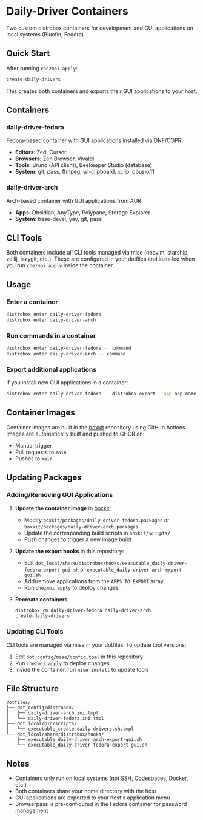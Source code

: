# Daily-Driver Containers

Two custom distrobox containers for development and GUI applications on local systems (Bluefin, Fedora).

## Quick Start

After running `chezmoi apply`:

```bash
create-daily-drivers
```

This creates both containers and exports their GUI applications to your host.

## Containers

### daily-driver-fedora

Fedora-based container with GUI applications installed via DNF/COPR:

- **Editors**: Zed, Cursor
- **Browsers**: Zen Browser, Vivaldi
- **Tools**: Bruno (API client), Beekeeper Studio (database)
- **System**: git, pass, ffmpeg, wl-clipboard, xclip, dbus-x11

### daily-driver-arch

Arch-based container with GUI applications from AUR:

- **Apps**: Obsidian, AnyType, Polypane, Storage Explorer
- **System**: base-devel, yay, git, pass

## CLI Tools

Both containers include all CLI tools managed via mise (neovim, starship, zellij, lazygit, etc.). These are configured in your dotfiles and installed when you run `chezmoi apply` inside the container.

## Usage

### Enter a container

```bash
distrobox enter daily-driver-fedora
distrobox enter daily-driver-arch
```

### Run commands in a container

```bash
distrobox enter daily-driver-fedora -- command
distrobox enter daily-driver-arch -- command
```

### Export additional applications

If you install new GUI applications in a container:

```bash
distrobox enter daily-driver-fedora -- distrobox-export --app app-name
```

## Container Images

Container images are built in the [boxkit](https://github.com/dpietersz/boxkit) repository using GitHub Actions. Images are automatically built and pushed to GHCR on:

- Manual trigger
- Pull requests to `main`
- Pushes to `main`

## Updating Packages

### Adding/Removing GUI Applications

1. **Update the container image** in [boxkit](https://github.com/dpietersz/boxkit):
   - Modify `boxkit/packages/daily-driver-fedora.packages` or `boxkit/packages/daily-driver-arch.packages`
   - Update the corresponding build scripts in `boxkit/scripts/`
   - Push changes to trigger a new image build

2. **Update the export hooks** in this repository:
   - Edit `dot_local/share/distrobox/hooks/executable_daily-driver-fedora-export-gui.sh` or `executable_daily-driver-arch-export-gui.sh`
   - Add/remove applications from the `APPS_TO_EXPORT` array
   - Run `chezmoi apply` to deploy changes

3. **Recreate containers**:
   ```bash
   distrobox rm daily-driver-fedora daily-driver-arch
   create-daily-drivers
   ```

### Updating CLI Tools

CLI tools are managed via mise in your dotfiles. To update tool versions:

1. Edit `dot_config/mise/config.toml` in this repository
2. Run `chezmoi apply` to deploy changes
3. Inside the container, run `mise install` to update tools

## File Structure

```
dotfiles/
├── dot_config/distrobox/
│   ├── daily-driver-arch.ini.tmpl
│   └── daily-driver-fedora.ini.tmpl
├── dot_local/bin/scripts/
│   └── executable_create-daily-drivers.sh.tmpl
└── dot_local/share/distrobox/hooks/
    ├── executable_daily-driver-arch-export-gui.sh
    └── executable_daily-driver-fedora-export-gui.sh
```

## Notes

- Containers only run on local systems (not SSH, Codespaces, Docker, etc.)
- Both containers share your home directory with the host
- GUI applications are exported to your host's application menu
- Browserpass is pre-configured in the Fedora container for password management

